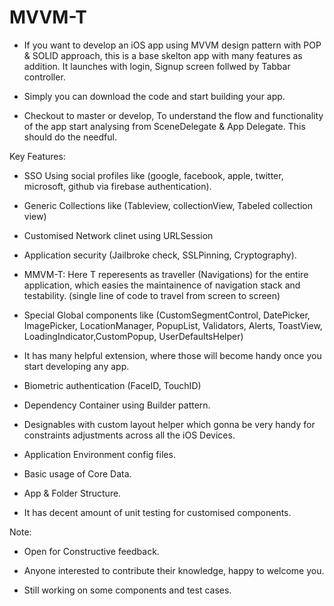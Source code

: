 # MVVM-T

* If you want to develop an iOS app using MVVM design pattern with POP & SOLID approach, this is a base skelton app with many features as addition. It launches with login, Signup screen follwed by Tabbar controller. 

* Simply you can download the code and start building your app.

* Checkout to master or develop, To understand the flow and functionality of the app start analysing from SceneDelegate & App Delegate. This should do the needful.


Key Features:

* SSO Using social profiles like (google, facebook, apple, twitter, microsoft, github via  firebase authentication).

* Generic Collections like (Tableview, collectionView, Tabeled collection view)

* Customised Network clinet using URLSession

* Application security (Jailbroke check, SSLPinning, Cryptography).

* MMVM-T: Here T reperesents as traveller (Navigations) for the entire application, which easies the maintainence of navigation stack and testability. (single line of code to travel from screen to screen)

* Special Global components like (CustomSegmentControl, DatePicker, ImagePicker, LocationManager, PopupList, Validators, Alerts, ToastView, LoadingIndicator,CustomPopup, UserDefaultsHelper)

* It has many helpful extension, where those will become handy once you start developing any app.

* Biometric authentication (FaceID, TouchID)

* Dependency Container using Builder pattern.

* Designables with custom layout helper which gonna be very handy for constraints adjustments across all the iOS Devices.

* Application Environment config files.

* Basic usage of Core Data.

* App & Folder Structure.

* It has decent amount of unit testing for customised components.


Note:

* Open for Constructive feedback.

* Anyone interested to contribute their knowledge, happy to welcome you.

* Still working on some components and test cases.







